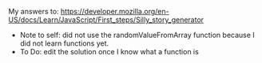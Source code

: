 My answers to: https://developer.mozilla.org/en-US/docs/Learn/JavaScript/First_steps/Silly_story_generator 

- Note to self: did not use the randomValueFromArray function because I did not learn functions yet.
- To Do: edit the solution once I know what a function is
